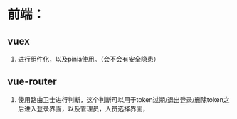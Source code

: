 # 前端：

## vuex

1. 进行组件化，以及pinia使用。（会不会有安全隐患）

## vue-router

1. 使用路由卫士进行判断，这个判断可以用于token过期/退出登录/删除token之后进入登录界面，以及管理员，人员选择界面，

